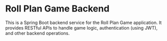 # Roll Plan Game Backend

This is a Spring Boot backend service for the Roll Plan Game application. It provides RESTful APIs to handle game logic, authentication (using JWT), and other backend operations.
